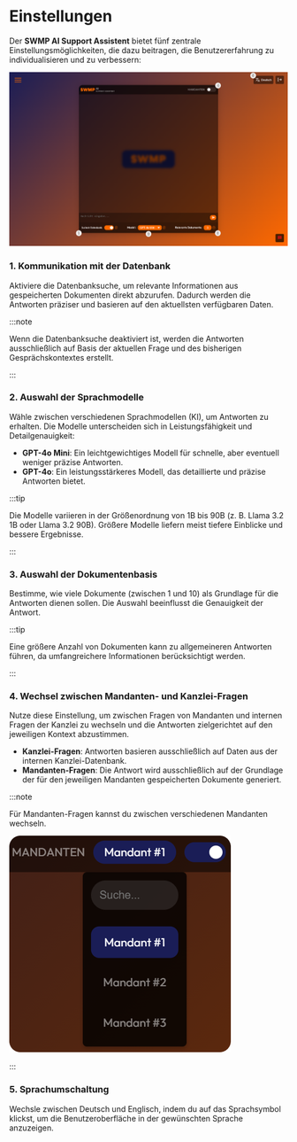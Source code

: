 # Einstellungen

Der **SWMP AI Support Assistent** bietet fünf zentrale Einstellungsmöglichkeiten, die dazu beitragen, die Benutzererfahrung zu individualisieren und zu verbessern:

![SWMP AI Support Assistent](img/settings.png)

### 1. Kommunikation mit der Datenbank
Aktiviere die Datenbanksuche, um relevante Informationen aus gespeicherten Dokumenten direkt abzurufen. Dadurch werden die Antworten präziser und basieren auf den aktuellsten verfügbaren Daten.

:::note

Wenn die Datenbanksuche deaktiviert ist, werden die Antworten ausschließlich auf Basis der aktuellen Frage und des bisherigen Gesprächskontextes erstellt.

:::

### 2. Auswahl der Sprachmodelle
Wähle zwischen verschiedenen Sprachmodellen (KI), um Antworten zu erhalten. Die Modelle unterscheiden sich in Leistungsfähigkeit und Detailgenauigkeit:
- **GPT-4o Mini**: Ein leichtgewichtiges Modell für schnelle, aber eventuell weniger präzise Antworten.
- **GPT-4o**: Ein leistungsstärkeres Modell, das detaillierte und präzise Antworten bietet.

:::tip

Die Modelle variieren in der Größenordnung von 1B bis 90B (z. B. Llama 3.2 1B oder Llama 3.2 90B). Größere Modelle liefern meist tiefere Einblicke und bessere Ergebnisse.

:::

### 3. Auswahl der Dokumentenbasis
Bestimme, wie viele Dokumente (zwischen 1 und 10) als Grundlage für die Antworten dienen sollen. Die Auswahl beeinflusst die Genauigkeit der Antwort.

:::tip

Eine größere Anzahl von Dokumenten kann zu allgemeineren Antworten führen, da umfangreichere Informationen berücksichtigt werden.

:::

### 4. Wechsel zwischen Mandanten- und Kanzlei-Fragen
Nutze diese Einstellung, um zwischen Fragen von Mandanten und internen Fragen der Kanzlei zu wechseln und die Antworten zielgerichtet auf den jeweiligen Kontext abzustimmen.

* **Kanzlei-Fragen**: Antworten basieren ausschließlich auf Daten aus der internen Kanzlei-Datenbank.
* **Mandanten-Fragen**: Die Antwort wird ausschließlich auf der Grundlage der für den jeweiligen Mandanten gespeicherten Dokumente generiert.

:::note

Für Mandanten-Fragen kannst du zwischen verschiedenen Mandanten wechseln.

![Mandantenauswahl](img/client-selection.png)

:::

### 5. Sprachumschaltung
Wechsle zwischen Deutsch und Englisch, indem du auf das Sprachsymbol klickst, um die Benutzeroberfläche in der gewünschten Sprache anzuzeigen.
